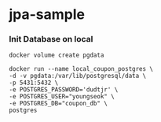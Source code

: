 # jpa-sample


### Init Database on local
```shell
docker volume create pgdata

docker run --name local_coupon_postgres \
-d -v pgdata:/var/lib/postgresql/data \
-p 5431:5432 \
-e POSTGRES_PASSWORD='dudtjr' \
-e POSTGRES_USER="youngseok" \
-e POSTGRES_DB="coupon_db" \
postgres
```
